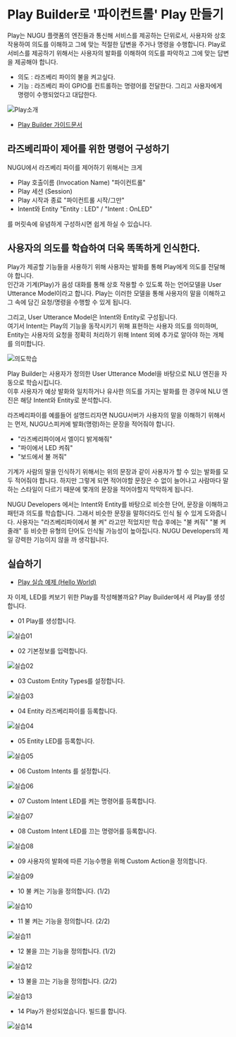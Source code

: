 # Play Builder로 '파이컨트롤' Play 만들기
Play는 NUGU 플랫폼의 엔진들과 통신해 서비스를 제공하는 단위로서, 사용자와 상호 작용하여 의도를 이해하고 그에 맞는 적절한 답변을 주거나 명령을 수행합니다. Play로 서비스를 제공하기 위해서는 사용자의 발화를 이해하여 의도를 파악하고 그에 맞는 답변을 제공해야 합니다.

- 의도 : 라즈베리 파이의 불을 켜고싶다. 
- 기능 : 라즈베리 파이 GPIO를 컨트롤하는 명령어를 전달한다. 그리고 사용자에게 명령이 수행되었다고 대답한다.

![Play소개](./images/pi01.png)


   - [Play Builder 가이드문서](https://developers.nugu.co.kr/docs/nugu-developers-an-overview/nugu-play-kit.html#play)


라즈베리파이 제어를 위한 명령어 구성하기
--

NUGU에서 라즈베리 파이를 제어하기 위해서는 크게    

- Play 호출이름 (Invocation Name)     "파이컨트롤"
- Play 세션 (Session)                       
- Play 시작과 종료                          "파이컨트롤 시작/그만"
- Intent와 Entity                             "Entity : LED" / "Intent : OnLED"

를 머릿속에 유념하게 구성하시면 쉽게 하실 수 있습니다.    



사용자의 의도를 학습하여 더욱 똑똑하게 인식한다.
--
Play가 제공할 기능들을 사용하기 위해 사용자는 발화를 통해 Play에게 의도를 전달해야 합니다.    
인간과 기계(Play)가 음성 대화를 통해 상호 작용할 수 있도록 하는 언어모델을 User Utterance Model이라고 합니다. 
Play는 이러한 모델을 통해 사용자의 말을 이해하고 그 속에 담긴 요청/명령을 수행할 수 있게 됩니다.

그리고, User Utterance Model은 Intent와 Entity로 구성됩니다.    
여기서 Intent는 Play의 기능을 동작시키기 위해 표현하는 사용자 의도를 의미하며, Entity는 사용자의 요청을 정확히 처리하기 위해 Intent 외에 추가로 알아야 하는 개체를 의미합니다. 

![의도학습](./images/pi02.png)


Play Builder는 사용자가 정의한 User Utterance Model을 바탕으로 NLU 엔진을 자동으로 학습시킵니다.    
이후 사용자가 예상 발화와 일치하거나 유사한 의도를 가지는 발화를 한 경우에 NLU 엔진은 해당 Intent와 Entity로 분석합니다.

라즈베리파이를 예를들어 설명드리자면 NUGU서버가 사용자의 말을 이해하기 위해서는 먼저, NUGU스피커에 발화(명령)하는 문장을 적어줘야 합니다.

 - "라즈베리파이에서 엘이디 밝게해줘"
 - "파이에서 LED 켜줘"
 - "보드에서 불 꺼줘" 

기계가 사람의 말을 인식하기 위해서는 위의 문장과 같이 사용자가 할 수 있는 발화를 모두 적어줘야 합니다. 하지만 그렇게 되면 적어야할 문장은 수 없이 늘어나고 사람마다 말하는 스타일이 다르기 때문에 몇개의 문장을 적어야할지 막막하게 됩니다.

NUGU Developers 에서는 Intent와 Entity를 바탕으로 비슷한 단어, 문장을 이해하고 패턴과 의도를 학습합니다. 
그래서 비슷한 문장을 말하더라도 인식 될 수 있게 도와줍니다. 
사용자는 "라즈베리파이에서 불 켜" 라고만 적었지만 학습 후에는 "불 켜줘" "불 켜 줄래" 등 비슷한 유형의 단어도 인식될 가능성이 높아집니다. 
NUGU Developers의 제일 강력한 기능이지 않을 까 생각됩니다. 


실습하기 
--
 - [Play 실습 예제 (Hello World)](https://developers.nugu.co.kr/docs/create-plays-with-play-builder/hello-aria.html#hello-aria)

자 이제, LED를 켜보기 위한 Play를 작성해볼까요?
Play Builder에서 새 Play를 생성합니다.

- 01 Play를 생성합니다.

![실습01](./images/pi03.png)

- 02 기본정보를 입력합니다.

![실습02](./images/pi04.jpeg)

- 03 Custom Entity Types를 설정합니다.

![실습03](./images/pi05.jpeg)

- 04 Entity 라즈베리파이를 등록합니다.

![실습04](./images/pi06.jpeg)

- 05 Entity LED를 등록합니다.

![실습05](./images/pi07.jpeg)

- 06 Custom Intents 를 설정합니다.

![실습06](./images/pi08.jpeg)


- 07 Custom Intent LED를 켜는 명령어를 등록합니다.

![실습07](./images/pi09.jpeg)

- 08 Custom Intent LED를 끄는 명령어를 등록합니다.

![실습08](./images/pi10.jpeg)

- 09 사용자의 발화에 따른 기능수행을 위해 Custom Action을 정의합니다.

![실습09](./images/pi11.jpeg)

- 10 불 켜는 기능을 정의합니다. (1/2)

![실습10](./images/pi12.jpeg)

- 11 불 켜는 기능을 정의합니다. (2/2)

![실습11](./images/pi13.jpeg)

- 12 불을 끄는 기능을 정의합니다. (1/2)

![실습12](./images/pi14.jpeg)

- 13 불을 끄는 기능을 정의합니다. (2/2)

![실습13](./images/pi15.jpeg)

- 14 Play가 완성되었습니다. 빌드를 합니다.

![실습14](./images/pi16.jpeg)












